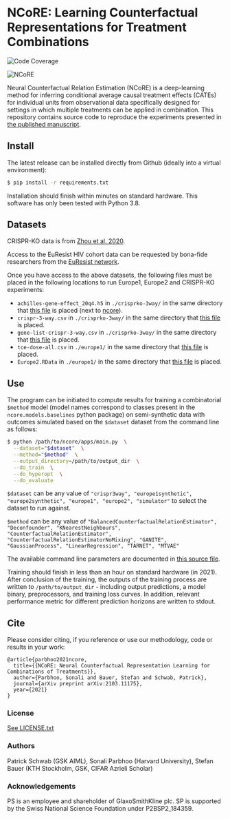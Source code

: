 # NCoRE: Learning Counterfactual Representations for Treatment Combinations

![Code Coverage](https://img.shields.io/badge/Python-3.8-blue)

![NCoRE](http://schwabpatrick.com/img/ncore.png)

Neural Counterfactual Relation Estimation (NCoRE) is a deep-learning method for inferring conditional average
causal treatment effects (CATEs) for individual units from observational data specifically designed for settings in
which multiple treatments can be applied in combination. This repository contains source code to reproduce the 
experiments presented in [the published manuscript](https://arxiv.org/abs/2103.11175).

## Install

The latest release can be installed directly from Github (ideally into a virtual environment):

```bash
$ pip install -r requirements.txt
```

Installation should finish within minutes on standard hardware. This software has only been tested with Python 3.8.

## Datasets

CRISPR-KO data is from [Zhou et al. 2020](https://www.sciencedirect.com/science/article/pii/S2211124720310056).

Access to the EuResist HIV cohort data can be requested by bona-fide researchers
from the [EuResist network](https://www.euresist.org/).

Once you have access to the above datasets, the following files must be placed in the following locations to run Europe1, Europe2 and CRISPR-KO experiments:

- `achilles-gene-effect_20q4.h5` in `./crisprko-3way/` in the same directory that [this file](README.md) is placed (next to [ncore](ncore)).
- `crispr-3-way.csv` in `./crisprko-3way/` in the same directory that [this file](README.md) is placed.
- `gene-list-crispr-3-way.csv` in `./crisprko-3way/` in the same directory that [this file](README.md) is placed.
- `tce-dose-all.csv` in `./europe1/` in the same directory that [this file](README.md) is placed.
- `Europe2.RData` in `./europe1/` in the same directory that [this file](README.md) is placed.

## Use

The program can be initiated to compute results for training a combinatorial `$method` model (model names correspond to classes present in the `ncore.models.baselines` python package) on semi-synthetic data with outcomes simulated based on the `$dataset` dataset from the command line as follows:

```bash
$ python /path/to/ncore/apps/main.py  \
  --dataset="$dataset"  \
  --method="$method"  \
  --output_directory=/path/to/output_dir  \
  --do_train  \
  --do_hyperopt  \
  --do_evaluate
```

`$dataset` can be any value of `"crispr3way", "europe1synthetic", "europe2synthetic", "europe1", "europe2", "simulator"` 
to select the dataset to run against.

`$method` can be any value of `"BalancedCounterfactualRelationEstimator", "Deconfounder", "KNearestNeighbours", "CounterfactualRelationEstimator", "CounterfactualRelationEstimatorNoMixing", "GANITE", "GaussianProcess", "LinearRegression", "TARNET", "MTVAE"`

The available command line parameters are documented in [this source file](ncore/apps/parameters.py).

Training should finish in less than an hour on standard hardware (in 2021). 
After conclusion of the training, the outputs of the training process are written to `/path/to/output_dir` - 
including output predictions, a model binary, preprocessors, and training loss curves. 
In addition, relevant performance metric for different prediction horizons are written to stdout.

## Cite

Please consider citing, if you reference or use our methodology, code or results in your work:

    @article{parbhoo2021ncore,
      title={{NCoRE: Neural Counterfactual Representation Learning for Combinations of Treatments}},
      author={Parbhoo, Sonali and Bauer, Stefan and Schwab, Patrick},
      journal={arXiv preprint arXiv:2103.11175},
      year={2021}
    }

### License

[See LICENSE.txt](LICENSE.txt)

### Authors

Patrick Schwab (GSK AIML), Sonali Parbhoo (Harvard University), Stefan Bauer (KTH Stockholm, GSK, CIFAR Azrieli Scholar) 

### Acknowledgements

PS is an employee and shareholder of GlaxoSmithKline plc. SP is supported by the Swiss National Science Foundation under P2BSP2_184359.